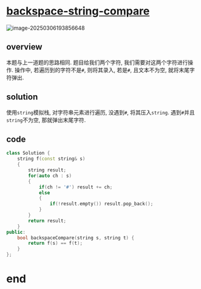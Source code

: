 # [backspace-string-compare](https://leetcode.cn/problems/backspace-string-compare)

![image-20250306193856648](https://md-wind.oss-cn-nanjing.aliyuncs.com/md/20250306193856854.png)

## overview

本题与上一道题的思路相同.   题目给我们两个字符, 我们需要对这两个字符进行操作.  操作中, 若遍历到的字符不是`#`, 则将其录入, 若是`#`, 且文本不为空, 就将末尾字符弹出.

## solution  

使用`string`模拟栈,  对字符串元素进行遍历, 没遇到`#`, 将其压入`string`. 遇到`#`并且`string`不为空, 那就弹出末尾字符.

## code

```cpp
class Solution {
    string f(const string& s)
    {
        string result;
        for(auto ch : s)
        {
            if(ch != '#') result += ch;
            else
            {
                if(!result.empty()) result.pop_back();
            }
        }
        return result;
    }
public:
    bool backspaceCompare(string s, string t) {
        return f(s) == f(t);
    }
};
```

# end